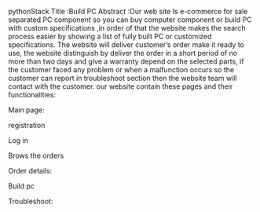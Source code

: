 
pythonStack
Title :Build PC 
Abstract :Our web site Is e-commerce for sale separated PC component so you can buy computer component or build PC with custom specifications ,in order of that the website makes the search process easier by showing a list of fully built PC or customized specifications. The website will deliver customer’s order make it ready to use, the website distinguish by deliver the order in a short period of no more than two days and give a warranty depend on the selected parts, if the customer faced any problem or when a malfunction occurs so the customer can report in troubleshoot section then the website team will contact with the customer. our website contain these pages and their functionalities:

Main page:

registration

Log in

Brows the orders

Order details:

Build pc

Troubleshoot:
